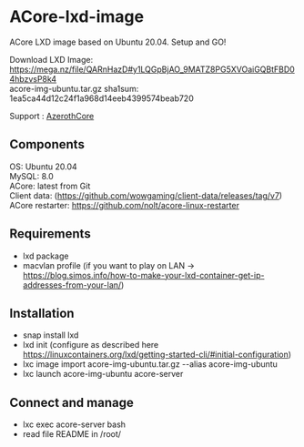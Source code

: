 # ACore-lxd-image
ACore LXD image based on Ubuntu 20.04. Setup and GO!

Download LXD Image: https://mega.nz/file/QARnHazD#y1LQGpBjAO_9MATZ8PG5XVOaiGQBtFBD04hbzvsP8k4  
acore-img-ubuntu.tar.gz sha1sum: 1ea5ca44d12c24f1a968d14eeb4399574beab720  

Support : [AzerothCore](http://azerothcore.org)

## Components
OS: Ubuntu 20.04  
MySQL: 8.0  
ACore: latest from Git  
Client data: (https://github.com/wowgaming/client-data/releases/tag/v7)  
ACore restarter: https://github.com/nolt/acore-linux-restarter

## Requirements
- lxd package
- macvlan profile (if you want to play on LAN → https://blog.simos.info/how-to-make-your-lxd-container-get-ip-addresses-from-your-lan/)

## Installation
- snap install lxd
- lxd init (configure as described here https://linuxcontainers.org/lxd/getting-started-cli/#initial-configuration)
- lxc image import acore-img-ubuntu.tar.gz --alias acore-img-ubuntu
- lxc launch acore-img-ubuntu acore-server

## Connect and manage
- lxc exec acore-server bash
- read file README in /root/
